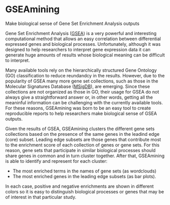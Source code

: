 # GSEAmining
Make biological sense of Gene Set Enrichment Analysis outputs

Gene Set Enrichment Analysis 
([GSEA](https://www.gsea-msigdb.org/gsea/doc/GSEAUserGuideFrame.html)) 
is a very powerful and interesting computational method that allows an easy 
correlation between differential expressed genes and biological processes. 
Unfortunately, although it was designed to help researchers to interpret gene
expression data it can generate huge amounts of results whose biological 
meaning can be difficult to interpret. 

Many available tools rely on the hierarchically structured Gene Ontology (GO) 
classification to reduce reundandcy in the results. However, due to the 
popularity of GSEA many more gene set collections, such as those in the 
Molecular Signatures Database 
([MSigDB](https://www.gsea-msigdb.org/gsea/msigdb/index.jsp)), 
are emerging. Since these collections 
are not organized as those in GO, their usage for GSEA do not always give a 
straightforward answer or, in other words, getting all the meaninful information
can be challenging with the currently available tools. For these reasons, 
GSEAmining was born to be an easy tool to create reproducible reports to help 
researchers make biological sense of GSEA outputs.

Given the results of GSEA, GSEAmining clusters the different gene sets 
collections based on the presence of the same genes in the leadind edge 
(core) subset. Leading edge subsets are those genes that contribute most to the 
enrichment score of each collection of genes or gene sets. For this reason, 
gene sets that participate in similar biological processes should share genes 
in common and in turn cluster together. After that, GSEAmining is able to 
identify and represent for each cluster: 

- The most enriched terms in the names of gene sets (as wordclouds)
- The most enriched genes in the leading edge subsets (as bar plots).

In each case, positive and negative enrichments are shown in different colors 
so it is easy to distinguish biological processes or genes that may be of 
interest in that particular study.
